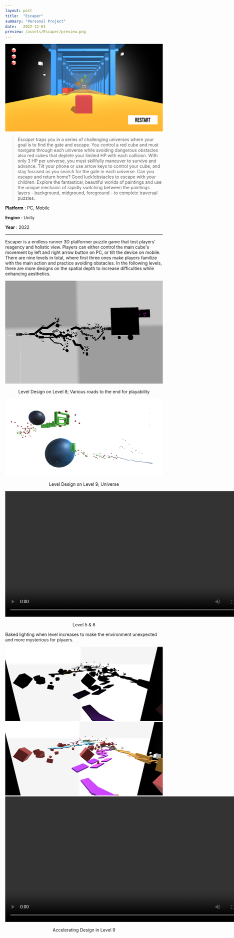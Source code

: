 ```yaml
---
layout: post
title:  "Escaper"
summary: "Personal Project"
date:   2022-12-01
preview: /assets/Escaper/preview.png
---
```


![Picture 1](/assets/Escaper/front.png)


> *Escaper* traps you in a series of challenging universes where your goal is to find the gate and escape. You control a red cube and must navigate through each universe while avoiding dangerous obstacles also red cubes that deplete your limited HP with each collision. With only 3 HP per universe, you must skillfully maneuver to survive and advance. Tilt your phone or use arrow keys to control your cube, and stay focused as you search for the gate in each universe. Can you escape and return home? Good luck!obstacles to escape with your children. Explore the fantastical, beautiful worlds of paintings and use the unique mechanic of rapidly switching between the paintings layers - background, midground, foreground - to complete traversal puzzles.

**Platform** : PC, Mobile

**Engine** : Unity

**Year** : 2022

<hr>

Escaper is a endless runner 3D platformer puzzle game that test players' reagency and holistic view. Players can either control the main cube's movement by left and right arrow button on PC, or tilt the device on mobile. There are nine levels in total, where first three ones make players familize with the main action and practice avoiding obstacles. In the following levels, there are more designs on the spatial depth to increase difficulties while enhancing aesthetics. 

<div style="text-align: center;">
         <img width="800" src="/assets/Escaper/design1.png">
</div>

<p style="text-align: center;">
    Level Design on Level 8; Various roads to the end for playability
</p>

<div style="text-align: center;">
         <img width="800" src="/assets/Escaper/design2.png">
</div>

<p style="text-align: center;">
    Level Design on Level 9; Universe
</p>

<video controls width="800">
  <source src="/assets/Escaper/LevelPlay.mp4" type="video/mp4">
  <source src="video.webm" type="video/webm">
  This browser does not support HTML video.
</video>

<p style="text-align: center;">
    Level 5 & 6
</p>

Baked lighting when level increases to make the environment unexpected and more mysterious for plyaers. 

<div class="imgcontainer">
    <img src="/assets/Escaper/shadow1.png" alt="Before Baking">
    <img src="/assets/Escaper/shadow2.png" alt="After Baking">
</div>

<video controls width="800">
  <source src="/assets/Escaper/GetForceUp.mp4" type="video/mp4">
  <source src="video.webm" type="video/webm">
  This browser does not support HTML video.
</video>

<p style="text-align: center;">
    Accelerating Design in Level 9
</p>